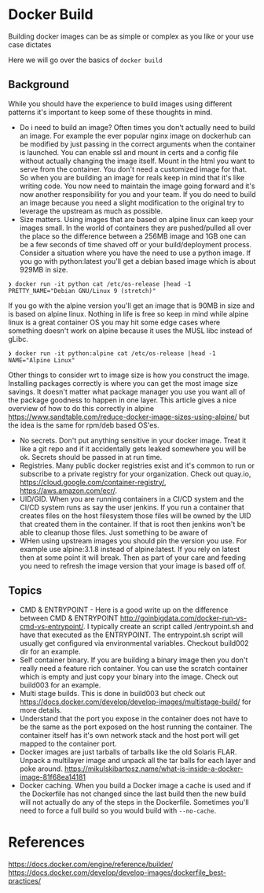 # Docker Build
Building docker images can be as simple or complex as you like or your use case dictates

Here we will go over the basics of `docker build`
## Background
While you should have the experience to build images using different patterns it's important to keep some of these thoughts in mind.
  * Do i need to build an image?  Often times you don't actually need to build an image.   For example the ever popular nginx image on dockerhub can be modified by just passing in the correct arguments when the container is launched.   You can enable ssl and mount in certs and a config file without actually changing the image itself.  Mount in the html you want to serve from the container.   You don't need a customized image for that.   So when you are building an image for reals keep in mind that it's like writing code.   You now need to maintain the image going forward and it's now another responsibility for you and your team.  If you do need to build an image because you need a slight modification to the original try to leverage the upstream as much as possible.
  * Size matters.  Using images that are based on alpine linux can keep your images small.   In the world of containers they are pushed/pulled all over the place so the difference between a 256MB image and 1GB one can be a few seconds of time shaved off or your build/deployment process.  Consider a situation where you have the need to use a python image.   If you go with python:latest you'll get a debian based image which is about 929MB in size.

  ```
  ❯ docker run -it python cat /etc/os-release |head -1
  PRETTY_NAME="Debian GNU/Linux 9 (stretch)"
  ```

  If you go with the alpine version you'll get an image that is 90MB in size and is based on alpine linux.   Nothing in life is free so keep in mind while alpine linux is a great container OS you may hit some edge cases where something doesn't work on alpine because it uses the MUSL libc instead of gLibc.

  ```
  ❯ docker run -it python:alpine cat /etc/os-release |head -1
  NAME="Alpine Linux"
  ```

  Other things to consider wrt to image size is how you construct the image.  Installing packages correctly is where you can get the most image size savings.   It doesn't matter what package manager  you use you want all of the package goodness to happen in one layer.   This article gives a nice overview of how to do this correctly in alpine https://www.sandtable.com/reduce-docker-image-sizes-using-alpine/ but the idea is the same for rpm/deb based OS'es.
  * No secrets.   Don't put anything sensitive in your docker image.   Treat it like a git repo and if it accidentally gets leaked somewhere you will be ok.   Secrets should be passed in at run time.
  * Registries.   Many public docker registries exist and it's common to run or subscribe to a private registry for your organization.   Check out quay.io, https://cloud.google.com/container-registry/, https://aws.amazon.com/ecr/.
  * UID/GID.  When you are running containers in a CI/CD system and the CI/CD system runs as say the user jenkins.  If you run a container that creates files on the host filesystem those files will be owned by the UID that created them in the container.   If that is root then jenkins won't be able to cleanup those files.   Just something to be aware of
  * WHen using upstream images you should pin the version you use.   For example use alpine:3.1.8 instead of alpine:latest.  If you rely on latest then at some point it will break.   Then as part of your care and feeding you need to refresh the image version that your image is based off of.

## Topics
  * CMD & ENTRYPOINT - Here is a good write up on the difference between CMD & ENTRYPOINT http://goinbigdata.com/docker-run-vs-cmd-vs-entrypoint/.  I typically create an script called /entrypoint.sh and have that executed as the ENTRYPOINT.  The entrypoint.sh script will usually get configured via environmental variables.  Checkout build002 dir for an example.
  * Self container binary.  If you are building a binary image then you don't really need a feature rich container.  You can use the scratch container which is empty and just copy your binary into the image.   Check out build003 for an example.
  * Multi stage builds.   This is done in build003 but check out https://docs.docker.com/develop/develop-images/multistage-build/ for more details.
  * Understand that the port you expose in the container does not have to be the same as the port exposed on the host running the container.   The container itself has it's own network stack and the host port will get mapped to the container port.
  * Docker images are just tarballs of tarballs like the old Solaris FLAR.  Unpack a multilayer image and unpack all the tar balls for each layer and poke around.   https://mikulskibartosz.name/what-is-inside-a-docker-image-81f68ea14181
  * Docker caching.  When you build a Docker image a cache is used and if the Dockerfile has not changed since the last build then the new build will not actually do any of the steps in the Dockerfile.   Sometimes you'll need to force a full build so you would build with `--no-cache`.




# References
https://docs.docker.com/engine/reference/builder/
https://docs.docker.com/develop/develop-images/dockerfile_best-practices/

